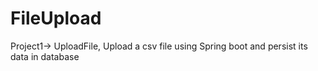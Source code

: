 # FileUpload
Project1-> UploadFile, Upload a csv file using Spring boot and persist its data in database
